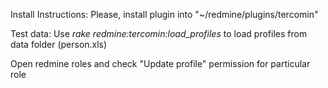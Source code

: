 Install Instructions: 
Please, install plugin into "~/redmine/plugins/tercomin"

Test data:
Use *rake redmine:tercomin:load_profiles* to load profiles from data folder (person.xls)

Open redmine roles and check "Update profile" permission for particular role



